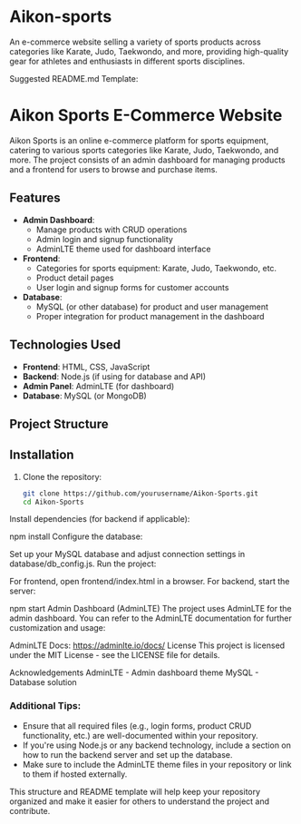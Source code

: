 # Aikon-sports
An e-commerce website selling a variety of sports products across categories like Karate, Judo, Taekwondo, and more, providing high-quality gear for athletes and enthusiasts in different sports disciplines.


Suggested README.md Template:

# Aikon Sports E-Commerce Website

Aikon Sports is an online e-commerce platform for sports equipment, catering to various sports categories like Karate, Judo, Taekwondo, and more. The project consists of an admin dashboard for managing products and a frontend for users to browse and purchase items.

## Features

- **Admin Dashboard**: 
  - Manage products with CRUD operations
  - Admin login and signup functionality
  - AdminLTE theme used for dashboard interface
- **Frontend**:
  - Categories for sports equipment: Karate, Judo, Taekwondo, etc.
  - Product detail pages
  - User login and signup forms for customer accounts
- **Database**: 
  - MySQL (or other database) for product and user management
  - Proper integration for product management in the dashboard

## Technologies Used

- **Frontend**: HTML, CSS, JavaScript
- **Backend**: Node.js (if using for database and API)
- **Admin Panel**: AdminLTE (for dashboard)
- **Database**: MySQL (or MongoDB)

## Project Structure




## Installation

1. Clone the repository:
   ```bash
   git clone https://github.com/yourusername/Aikon-Sports.git
   cd Aikon-Sports
Install dependencies (for backend if applicable):


npm install
Configure the database:

Set up your MySQL database and adjust connection settings in database/db_config.js.
Run the project:

For frontend, open frontend/index.html in a browser.
For backend, start the server:

npm start
Admin Dashboard (AdminLTE)
The project uses AdminLTE for the admin dashboard. You can refer to the AdminLTE documentation for further customization and usage:

AdminLTE Docs: https://adminlte.io/docs/
License
This project is licensed under the MIT License - see the LICENSE file for details.

Acknowledgements
AdminLTE - Admin dashboard theme
MySQL - Database solution


### **Additional Tips:**

- Ensure that all required files (e.g., login forms, product CRUD functionality, etc.) are well-documented within your repository.
- If you're using Node.js or any backend technology, include a section on how to run the backend server and set up the database.
- Make sure to include the AdminLTE theme files in your repository or link to them if hosted externally.

This structure and README template will help keep your repository organized and make it easier for others to understand the project and contribute.





